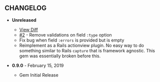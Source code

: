 CHANGELOG
---------

- **Unreleased**
  - [View Diff](https://github.com/westonganger/sexy_form.rb/compare/v0.9.0...master)
  - [#2](https://github.com/westonganger/sexy_form.rb/pulls/2) - Remove validations on field `:type` option
  - Fix bug when field `:errors` is provided but is empty
  - Reimplement as a Rails actionview plugin. No easy way to do something similar to Rails `capture` that is framework agnostic. This gem was essentially broken before this.

- **0.9.0** - February 15, 2019
  - Gem Initial Release
